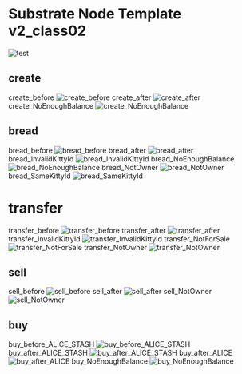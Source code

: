 # Substrate Node Template v2_class02

![test](./img/test.png)

## create

create_before
![create_before](./img/create_before.png)
create_after
![create_after](./img/create_after.png)
create_NoEnoughBalance
![create_NoEnoughBalance](./img/create_NoEnoughBalance.png)

## bread

bread_before
![bread_before](./img/bread_before.png)
bread_after
![bread_after](./img/bread_after.png)
bread_InvalidKittyId
![bread_InvalidKittyId](./img/bread_InvalidKittyId.png)
bread_NoEnoughBalance
![bread_NoEnoughBalance](./img/bread_NoEnoughBalance.png)
bread_NotOwner
![bread_NotOwner](./img/bread_NotOwner.png)
bread_SameKittyId
![bread_SameKittyId](./img/bread_SameKittyId.png)

# transfer

transfer_before
![transfer_before](./img/transfer_before.png)
transfer_after
![transfer_after](./img/transfer_after.png)
transfer_InvalidKittyId
![transfer_InvalidKittyId](./img/transfer_InvalidKittyId.png)
transfer_NotForSale
![transfer_NotForSale](./img/transfer_NotForSale.png)
transfer_NotOwner
![transfer_NotOwner](./img/transfer_NotOwner.png)

## sell

sell_before
![sell_before](./img/sell_before.png)
sell_after
![sell_after](./img/sell_after.png)
sell_NotOwner
![sell_NotOwner](./img/sell_NotOwner.png)

## buy

buy_before_ALICE_STASH
![buy_before_ALICE_STASH](./img/buy_before_ALICE_STASH.png)
buy_after_ALICE_STASH
![buy_after_ALICE_STASH](./img/buy_after_ALICE_STASH.png)
buy_after_ALICE
![buy_after_ALICE](./img/buy_after_ALICE.png)
buy_NoEnoughBalance
![buy_NoEnoughBalance](./img/buy_NoEnoughBalance.png)
